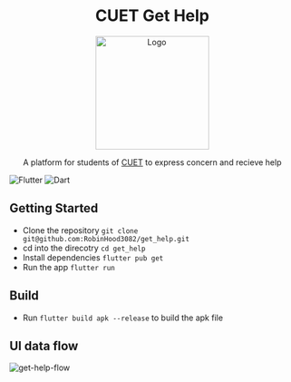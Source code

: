 <div align="center">
  <h1>CUET Get Help</h1>  
</div>
 
<div align="center">
  <p>
    <img src="https://user-images.githubusercontent.com/38901581/213903262-5b4bffbe-1f37-4aa5-928b-d65b3bdb2c22.svg" align="center" alt="Logo" width="200px" height="auto" />
  </p>
  <p>
    A platform for students of <a href="https://www.cuet.ac.bd/">CUET</a> to express concern and recieve help
  </p>
</div>

<div>
  
![Flutter](https://img.shields.io/badge/Flutter-%2302569B.svg?style=for-the-badge&logo=Flutter&logoColor=white)
![Dart](https://img.shields.io/badge/dart-%230175C2.svg?style=for-the-badge&logo=dart&logoColor=white)
  
</div>

## Getting Started

- Clone the repository `git clone git@github.com:RobinHood3082/get_help.git`
- cd into the direcotry `cd get_help`
- Install dependencies `flutter pub get`
- Run the app `flutter run`

## Build

- Run `flutter build apk --release` to build the apk file

## UI data flow

<!-- ![Logo](https://user-images.githubusercontent.com/38901581/213903262-5b4bffbe-1f37-4aa5-928b-d65b3bdb2c22.svg) -->

![get-help-flow](https://user-images.githubusercontent.com/38901581/213904348-754cbb4b-3a54-4d87-99e8-2baa8bc7ea4a.svg)
